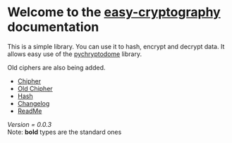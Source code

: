 # Welcome to the [easy-cryptography](https://pypi.org/project/easy-cryptography/) documentation

This is a simple library. You can use it to hash, encrypt and decrypt data. It allows easy use of the [pychryptodome](https://pypi.org/project/pycryptodome/) library.

Old ciphers are also being added.

- [Chipher](Cipher.md)
- [Old Chipher](old_chipher.md)
- [Hash](Hash.md)
- [Changelog](Changelog.md)  
- [ReadMe](base_info.md)

*Version = 0.0.3*  
Note: **bold** types are the standard ones
